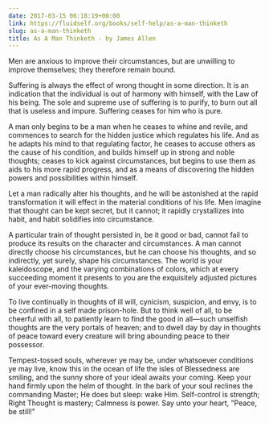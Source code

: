 ```yaml
---
date: 2017-03-15 06:18:19+00:00
link: https://fluidself.org/books/self-help/as-a-man-thinketh
slug: as-a-man-thinketh
title: As A Man Thinketh - by James Allen
---
```


Men are anxious to improve their circumstances, but are unwilling to improve themselves; they therefore remain bound.

Suffering is always the effect of wrong thought in some direction. It is an indication that the individual is out of harmony with himself, with the Law of his being. The sole and supreme use of suffering is to purify, to burn out all that is useless and impure. Suffering ceases for him who is pure.

A man only begins to be a man when he ceases to whine and revile, and commences to search for the hidden justice which regulates his life. And as he adapts his mind to that regulating factor, he ceases to accuse others as the cause of his condition, and builds himself up in strong and noble thoughts; ceases to kick against circumstances, but begins to use them as aids to his more rapid progress, and as a means of discovering the hidden powers and possibilities within himself.

Let a man radically alter his thoughts, and he will be astonished at the rapid transformation it will effect in the material conditions of his life. Men imagine that thought can be kept secret, but it cannot; it rapidly crystallizes into habit, and habit solidifies into circumstance.

A particular train of thought persisted in, be it good or bad, cannot fail to produce its results on the character and circumstances. A man cannot directly choose his circumstances, but he can choose his thoughts, and so indirectly, yet surely, shape his circumstances. The world is your kaleidoscope, and the varying combinations of colors, which at every succeeding moment it presents to you are the exquisitely adjusted pictures of your ever-moving thoughts.

To live continually in thoughts of ill will, cynicism, suspicion, and envy, is to be confined in a self made prison-hole. But to think well of all, to be cheerful with all, to patiently learn to find the good in all—such unselfish thoughts are the very portals of heaven; and to dwell day by day in thoughts of peace toward every creature will bring abounding peace to their possessor.

Tempest-tossed souls, wherever ye may be, under whatsoever conditions ye may live, know this in the ocean of life the isles of Blessedness are smiling, and the sunny shore of your ideal awaits your coming. Keep your hand firmly upon the helm of thought. In the bark of your soul reclines the commanding Master; He does but sleep: wake Him. Self-control is strength; Right Thought is mastery; Calmness is power. Say unto your heart, "Peace, be still!"
